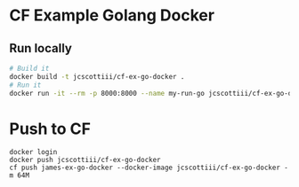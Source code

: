 # CF Example Golang Docker

## Run locally

```sh
# Build it
docker build -t jcscottiii/cf-ex-go-docker .
# Run it
docker run -it --rm -p 8000:8000 --name my-run-go jcscottiii/cf-ex-go-docker
```

# Push to CF
```
docker login
docker push jcscottiii/cf-ex-go-docker
cf push james-ex-go-docker --docker-image jcscottiii/cf-ex-go-docker -m 64M
```
